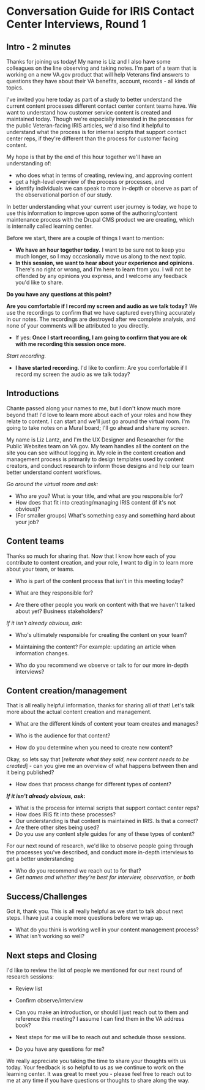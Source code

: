 # Conversation Guide for IRIS Contact Center Interviews, Round 1

## Intro - 2 minutes

Thanks for joining us today! My name is Liz and I also have some colleagues on the line observing and taking notes. I'm part of a team that is working on a new VA.gov product that will help Veterans find answers to questions they have about their VA benefits, account, records - all kinds of topics.

I've invited you here today as part of a study to better understand the current content processes different contact center content teams have. We want to understand how customer service content is created and maintained today. Though we're especially interested in the processes for the public Veteran-facing IRIS articles, we'd also find it helpful to understand what the process is for internal scripts that support contact center reps, if they're different than the process for customer facing content.  

My hope is that by the end of this hour together we'll have an understanding of: 

- who does what in terms of creating, reviewing, and approving content
- get a high-level overview of the process or processes, and 
- identify individuals we can speak to more in-depth or observe as part of the observational portion of our study. 

In better understanding what your current user journey is today, we hope to use this information to improve upon some of the authoring/content maintenance process with the Drupal CMS product we are creating, which is internally called learning center.

Before we start, there are a couple of things I want to mention:

- **We have an hour together today.** I want to be sure not to keep you much longer, so I may occasionally move us along to the next topic.
- **In this session, we want to hear about your experience and opinions.** There's no right or wrong, and I'm here to learn from you.  I will not be offended by any opinions you express, and I welcome any feedback you'd like to share.

**Do you have any questions at this point?**

**Are you comfortable if I record my screen and audio as we talk today?** We use the recordings to confirm that we have captured everything accurately in our notes. The recordings are destroyed after we complete analysis, and none of your comments will be attributed to you directly. 

- If yes: **Once I start recording, I am going to confirm that you are ok with me recording this session once more.** 

*Start recording.*

- **I have started recording**. I'd like to confirm: Are you comfortable if I record my screen the audio as we talk today? 

## Introductions

Chante passed along your names to me, but I don't know much more beyond that! I'd love to learn more about each of your roles and how they relate to content. I can start and we'll just go around the virtual room.  I'm going to take notes on a Mural board; I'll go ahead and share my screen.

My name is Liz Lantz, and I'm the UX Designer and Researcher for the Public Websites team on VA.gov. My team handles all the content on the site you can see without logging in. My role in the content creation and management process is primarily to design templates used by content creators, and conduct research to inform those designs and help our team better understand content workflows.

*Go around the virtual room and ask:*

- Who are you? What is your title, and what are you responsible for? 
- How does that fit into creating/managing IRIS content (if it's not obvious)?
- (For smaller groups) What's something easy and something hard about your job?

## Content teams

Thanks so much for sharing that. Now that I know how each of you contribute to content creation, and your role, I want to dig in to learn more about your team, or teams. 

- Who is part of the content process that isn't in this meeting today? 
- What are they responsible for? 

- Are there other people you work on content with that we haven't talked about yet? Business stakeholders?

*If it isn't already obvious, ask*:

- Who's ultimately responsible for creating the content on your team? 

- Maintaining the content? For example: updating an article when information changes.

- Who do you recommend we observe or talk to for our more in-depth interviews?

## Content creation/management

That is all really helpful information, thanks for sharing all of that! Let's talk more about the actual content creation and management.

- What are the different kinds of content your team creates and manages?

- Who is the audience for that content?

- How do you determine when you need to create new content?

Okay, so lets say that [*reiterate what they said, new content needs to be created*] - can you give me an overview of what happens between then and it being published?

- How does that process change for different types of content?

***If it isn't already obvious, ask*:**

- What is the process for internal scripts that support contact center reps?
- How does IRIS fit into these processes?
- Our understanding is that content is maintained in IRIS. Is that a correct?
- Are there other sites being used?
- Do you use any content style guides for any of these types of content?

For our next round of research, we'd like to observe people going through the processes you've described, and conduct more in-depth interviews to get a better understanding

- Who do you recommend we reach out to for that? 
- *Get names and whether they're best for interview, observation, or both*

## Success/Challenges

Got it, thank you. This is all really helpful as we start to talk about next steps.  I have just a couple more questions before we wrap up.

- What do you think is working well in your content management process?
- What isn't working so well?

## Next steps and Closing

I'd like to review the list of people we mentioned for our next round of research sessions:

- Review list
- Confirm observe/interview

- Can you make an introduction, or should I just reach out to them and reference this meeting? I assume I can find them in the VA address book?
- Next steps for me will be to reach out and schedule those sessions.
- Do you have any questions for me?

We really appreciate you taking the time to share your thoughts with us today. Your feedback is so helpful to us as we continue to work on the learning center.  It was great to meet you - please feel free to reach out to me at any time if you have questions or thoughts to share along the way.
